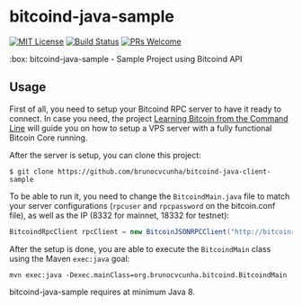 bitcoind-java-sample
========

[![MIT License](http://img.shields.io/badge/license-MIT-blue.svg)](https://github.com/brunocvcunha/bitcoind-java-sample/blob/master/LICENSE)
[![Build Status](https://travis-ci.org/brunocvcunha/bitcoind-java-sample.svg)](https://travis-ci.org/brunocvcunha/bitcoind-java-sample)
[![PRs Welcome](https://img.shields.io/badge/PRs-welcome-brightgreen.svg)](http://makeapullrequest.com)

:box: bitcoind-java-sample - Sample Project using Bitcoind API


Usage
--------

First of all, you need to setup your Bitcoind RPC server to have it ready to connect.
In case you need, the project [Learning Bitcoin from the Command Line](https://github.com/ChristopherA/Learning-Bitcoin-from-the-Command-Line) will guide you on how to setup a VPS server with a fully functional Bitcoin Core running.

After the server is setup, you can clone this project:

```
$ git clone https://github.com/brunocvcunha/bitcoind-java-client-sample
```

To be able to run it, you need to change the `BitcoindMain.java` file to match your server configurations (`rpcuser` and `rpcpassword` on the bitcoin.conf file), as well as the IP (8332 for mainnet, 18332 for testnet):
```java
BitcoindRpcClient rpcClient = new BitcoinJSONRPCClient("http://bitcoinrpc:rpcpassword@localhost:18332");
```

After the setup is done, you are able to execute the `BitcoindMain` class using the Maven `exec:java` goal:

```
mvn exec:java -Dexec.mainClass=org.brunocvcunha.bitcoind.BitcoindMain
```



bitcoind-java-sample requires at minimum Java 8.
